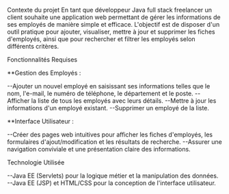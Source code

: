 Contexte du projet
En tant que développeur Java full stack freelancer un client souhaite une application web permettant de gérer les informations de ses employés de manière simple et efficace. L'objectif est de disposer d'un outil pratique pour ajouter, visualiser, mettre à jour et supprimer les fiches d'employés, ainsi que pour rechercher et filtrer les employés selon différents critères.


Fonctionnalités Requises

**Gestion des Employés :

--Ajouter un nouvel employé en saisissant ses informations telles que le nom, l'e-mail, le numéro de téléphone, le département et le poste.
--Afficher la liste de tous les employés avec leurs détails.
--Mettre à jour les informations d'un employé existant.
--Supprimer un employé de la liste.


**Interface Utilisateur :

--Créer des pages web intuitives pour afficher les fiches d'employés, les formulaires d'ajout/modification et les résultats de recherche.
--Assurer une navigation conviviale et une présentation claire des informations.

​Technologie Utilisée

--Java EE (Servlets) pour la logique métier et la manipulation des données.
--Java EE (JSP) et HTML/CSS pour la conception de l'interface utilisateur.
